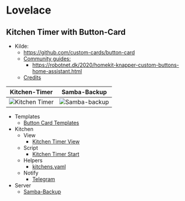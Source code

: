 # Lovelace

## Kitchen Timer with Button-Card

* Kilde: 
  * https://github.com/custom-cards/button-card
  * [Community guides:](https://github.com/custom-cards/button-card#community-guides)
    * https://robotnet.dk/2020/homekit-knapper-custom-buttons-home-assistant.html
  * [Credits](https://github.com/custom-cards/button-card#credits)

|Kitchen-Timer|Samba-Backup|
| :---: | :---: |
|![Kitchen Timer](./button-card/images/Sk%C3%A6rmbillede%20fra%202022-12-29%2023-31-09.png)|![Samba-backup](./button-card/images/Sk%C3%A6rmbillede%20fra%202023-01-02%2017-18-34.png)|

* Templates
  * [Button Card Templates](./button-card/ButtonCardTemplates.md)
* Kitchen
  * View
    * [Kitchen Timer View](./button-card/KitchenTimerview.md)
  * Script
    * [Kitchen Timer Start](./button-card/KitchenTimerStart.md)
  * Helpers
    * [kitchens.yaml](./button-card/KitchensTimerYaml.md)
  * Notify
    * [Telegram](./button-card/KitchenTelegramNotify.md)
* Server
  * [Samba-Backup](./button-card/ServerSambaBackup.md)
   